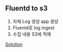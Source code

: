 ## Fluentd to s3 

1. 자체 Log 생성 app 생성
2. Fluentd로 log ingest
3. 수집 내용 S3에 적재

[Solution](Solution/sol_fluentd_to_s3.md)
